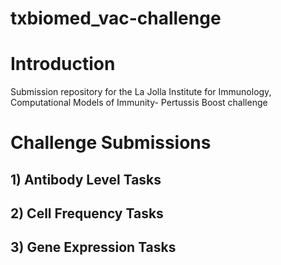 # txbiomed_vac-challenge

# Introduction
Submission repository for the La Jolla Institute for Immunology, Computational Models of Immunity- Pertussis Boost challenge
# Challenge Submissions
## 1) Antibody Level Tasks

## 2) Cell Frequency Tasks

## 3) Gene Expression Tasks

